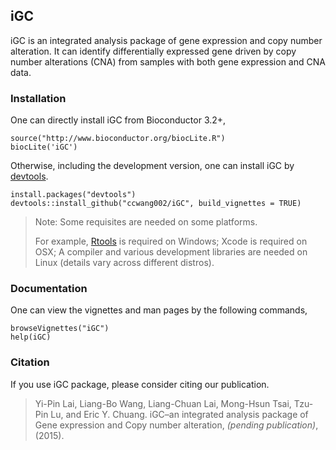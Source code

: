 ## iGC
iGC is an integrated analysis package of gene expression and copy number alteration. It can identify differentially expressed gene driven by copy number alterations (CNA) from samples with both gene expression and CNA data.


### Installation
One can directly install iGC from Bioconductor 3.2+,

```{r}
source("http://www.bioconductor.org/biocLite.R")
biocLite('iGC')
```

Otherwise, including the development version, one can install iGC by [devtools].

```{r}
install.packages("devtools")
devtools::install_github("ccwang002/iGC", build_vignettes = TRUE)
```

> Note: Some requisites are needed on some platforms. 
> 
> For example, [Rtools] is required on Windows; Xcode is required on OSX; A compiler and various development libraries are needed on Linux (details vary across different distros).


### Documentation
One can view the vignettes and man pages by the following commands,

```{r}
browseVignettes("iGC")
help(iGC)
```

### Citation
If you use iGC package, please consider citing our publication.

> Yi-Pin Lai, Liang-Bo Wang, Liang-Chuan Lai, Mong-Hsun Tsai, Tzu-Pin Lu, and Eric Y. Chuang. iGC–an integrated analysis package of Gene expression and Copy number alteration, *(pending publication)*, (2015).


[devtools]: https://github.com/hadley/devtools
[Rtools]: https://cran.r-project.org/bin/windows/Rtools/
